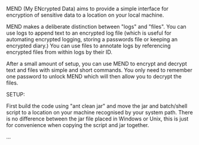MEND (My ENcrypted Data) aims to provide a simple interface for encryption of sensitive data to a location on your local machine.

MEND makes a deliberate distinction between "logs" and "files". You can use logs to append text to an encrypted log file (which is useful for automating encrypted logging, storing a passwords file or keeping an encrypted diary.) You can use files to annotate logs by referencing encrypted files from within logs by their ID.

After a small amount of setup, you can use MEND to encrypt and decrypt text and files with simple and short commands.
You only need to remember one password to unlock MEND which will then allow you to decrypt the files.


SETUP:

First build the code using "ant clean jar" and move the jar and batch/shell script to a location on your machine recognised by your system path. There is no difference between the jar file placed in Windows or Unix, this is just for convenience when copying the script and jar together.

...
